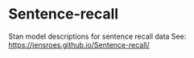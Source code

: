 # Sentence-recall
Stan model descriptions for sentence recall data
See: https://jensroes.github.io/Sentence-recall/

